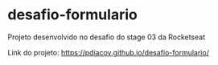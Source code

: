 # desafio-formulario
Projeto desenvolvido no desafio do stage 03 da Rocketseat

Link do projeto: https://pdiacov.github.io/desafio-formulario/
